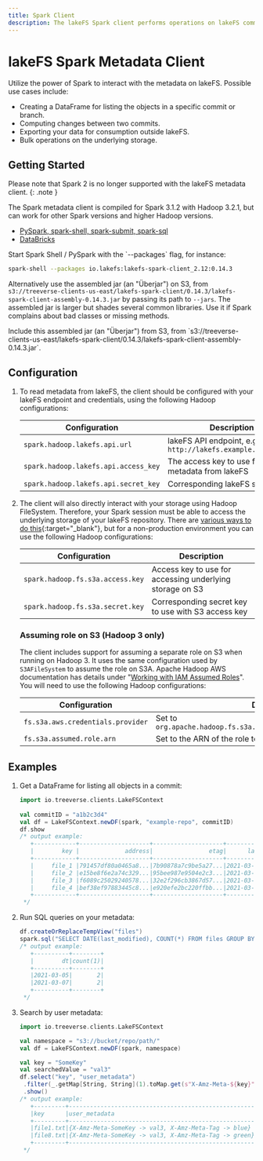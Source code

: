 ```yaml
---
title: Spark Client
description: The lakeFS Spark client performs operations on lakeFS committed metadata stored in the object store. 
---
```



# lakeFS Spark Metadata Client

Utilize the power of Spark to interact with the metadata on lakeFS. Possible use cases include:

* Creating a DataFrame for listing the objects in a specific commit or branch.
* Computing changes between two commits.
* Exporting your data for consumption outside lakeFS.
* Bulk operations on the underlying storage.

## Getting Started

Please note that Spark 2 is no longer supported with the lakeFS metadata client.
{: .note }

The Spark metadata client is compiled for Spark 3.1.2 with Hadoop 3.2.1, but
can work for other Spark versions and higher Hadoop versions.

<div class="tabs">
  <ul>
    <li><a href="#spark-shell">PySpark, spark-shell, spark-submit, spark-sql</a></li>
	<li><a href="#databricks">DataBricks</a></li>
  </ul>
  <div markdown="1" id="spark-shell">
Start Spark Shell / PySpark with the `--packages` flag, for instance:

```bash
spark-shell --packages io.lakefs:lakefs-spark-client_2.12:0.14.3
```

Alternatively use the assembled jar (an "Überjar") on S3, from
`s3://treeverse-clients-us-east/lakefs-spark-client/0.14.3/lakefs-spark-client-assembly-0.14.3.jar`
by passing its path to `--jars`.
The assembled jar is larger but shades several common libraries.  Use it if Spark
complains about bad classes or missing methods.
</div>
<div markdown="1" id="databricks">
Include this assembled jar (an "Überjar") from S3, from
`s3://treeverse-clients-us-east/lakefs-spark-client/0.14.3/lakefs-spark-client-assembly-0.14.3.jar`.
</div>
</div>

## Configuration

1. To read metadata from lakeFS, the client should be configured with your lakeFS endpoint and credentials, using the following Hadoop configurations:

   | Configuration                        | Description                                                  |
   |--------------------------------------|--------------------------------------------------------------|
   | `spark.hadoop.lakefs.api.url`        | lakeFS API endpoint, e.g: `http://lakefs.example.com/api/v1` |
   | `spark.hadoop.lakefs.api.access_key` | The access key to use for fetching metadata from lakeFS      |
   | `spark.hadoop.lakefs.api.secret_key` | Corresponding lakeFS secret key                              |

1. The client will also directly interact with your storage using Hadoop FileSystem.
   Therefore, your Spark session must be able to access the underlying storage of your lakeFS repository.
   There are [various ways to do this](https://hadoop.apache.org/docs/current/hadoop-aws/tools/hadoop-aws/index.html#Authenticating_with_S3){:target="_blank"},
   but for a non-production environment you can use the following Hadoop configurations:

   | Configuration                    | Description                                              |
   |----------------------------------|----------------------------------------------------------|
   | `spark.hadoop.fs.s3a.access.key` | Access key to use for accessing underlying storage on S3 |
   | `spark.hadoop.fs.s3a.secret.key` | Corresponding secret key to use with S3 access key       |

   ### Assuming role on S3 (Hadoop 3 only)

   The client includes support for assuming a separate role on S3 when
   running on Hadoop 3. It uses the same configuration used by
   `S3AFileSystem` to assume the role on S3A. Apache Hadoop AWS
   documentation has details under "[Working with IAM Assumed
   Roles][s3a-assumed-role]". You will need to use the following Hadoop
   configurations:
   
   | Configuration                     | Description                                                          |
   |-----------------------------------|----------------------------------------------------------------------|
   | `fs.s3a.aws.credentials.provider` | Set to `org.apache.hadoop.fs.s3a.auth.AssumedRoleCredentialProvider` |
   | `fs.s3a.assumed.role.arn`         | Set to the ARN of the role to assume                                 |

## Examples

1. Get a DataFrame for listing all objects in a commit:

   ```scala
   import io.treeverse.clients.LakeFSContext
    
   val commitID = "a1b2c3d4"
   val df = LakeFSContext.newDF(spark, "example-repo", commitID)
   df.show
   /* output example:
      +------------+--------------------+--------------------+-------------------+----+
      |        key |             address|                etag|      last_modified|size|
      +------------+--------------------+--------------------+-------------------+----+
      |     file_1 |791457df80a0465a8...|7b90878a7c9be5a27...|2021-03-05 11:23:30|  36|
      |     file_2 |e15be8f6e2a74c329...|95bee987e9504e2c3...|2021-03-05 11:45:25|  36|
      |     file_3 |f6089c25029240578...|32e2f296cb3867d57...|2021-03-07 13:43:19|  36|
      |     file_4 |bef38ef97883445c8...|e920efe2bc220ffbb...|2021-03-07 13:43:11|  13|
      +------------+--------------------+--------------------+-------------------+----+
    */
   ```

1. Run SQL queries on your metadata:

   ```scala
   df.createOrReplaceTempView("files")
   spark.sql("SELECT DATE(last_modified), COUNT(*) FROM files GROUP BY 1 ORDER BY 1")
   /* output example:
      +----------+--------+
      |        dt|count(1)|
      +----------+--------+
      |2021-03-05|       2|
      |2021-03-07|       2|
      +----------+--------+
    */
   ```

1. Search by user metadata:

   ```scala
   import io.treeverse.clients.LakeFSContext

   val namespace = "s3://bucket/repo/path/"
   val df = LakeFSContext.newDF(spark, namespace)

   val key = "SomeKey"
   val searchedValue = "val3"
   df.select("key", "user_metadata")
   	.filter(_.getMap[String, String](1).toMap.get(s"X-Amz-Meta-${key}").getOrElse("") == searchedValue)
   	.show()
   /* output example:
      +---------+-----------------------------------------------------+
      |key      |user_metadata                                        |
      +---------+-----------------------------------------------------+
      |file1.txt|{X-Amz-Meta-SomeKey -> val3, X-Amz-Meta-Tag -> blue} |
      |file8.txt|{X-Amz-Meta-SomeKey -> val3, X-Amz-Meta-Tag -> green}|
      +---------+-----------------------------------------------------+
    */
   ```

[s3a-assumed-role]:  https://hadoop.apache.org/docs/stable/hadoop-aws/tools/hadoop-aws/assumed_roles.html#Configuring_Assumed_Roles
